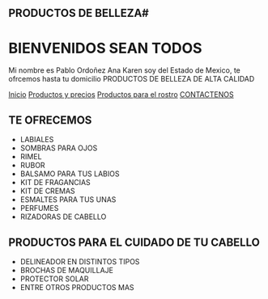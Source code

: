 ## PRODUCTOS DE BELLEZA#

# BIENVENIDOS SEAN TODOS
Mi nombre es Pablo Ordoñez Ana Karen soy del Estado de Mexico, te ofrcemos hasta tu domicilio PRODUCTOS DE BELLEZA DE ALTA CALIDAD 
                    
[Inicio](index.md)  [Productos y precios](PRECIOS.md)  [Productos para el rostro](PRODUCTOS-DE-BELLEZA-PARA-EL-ROSTRO.md)  [CONTACTENOS](contacto.md)


## TE OFRECEMOS
- LABIALES
- SOMBRAS PARA OJOS 
- RIMEL
- RUBOR
- BALSAMO PARA TUS LABIOS
- KIT DE FRAGANCIAS 
- KIT DE CREMAS
- ESMALTES PARA TUS UNAS
- PERFUMES
- RIZADORAS DE CABELLO
## PRODUCTOS PARA EL CUIDADO DE TU CABELLO
- DELINEADOR EN DISTINTOS TIPOS
- BROCHAS DE MAQUILLAJE 
- PROTECTOR SOLAR
- ENTRE OTROS PRODUCTOS MAS 




